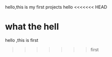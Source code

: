 hello,this is my first projects
hello
<<<<<<< HEAD

what the hell
=======
hello ,this is first
>>>>>>> first
